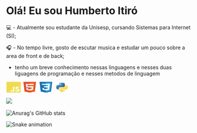 # Olá! Eu sou Humberto Itiró

 💻 - Atualmente sou estudante da Unisesp, cursando Sistemas para Internet (SI); 

🎧 - No tempo livre, gosto de escutar musica e estudar um pouco sobre a area de front e de back;
 - tenho um breve conhecimento nessas linguagens e nesses duas liguagens de programação e nesses metodos de linguagem
 
<div>
  <img align="center" alt="Beto-Js" height="30" width="40" src="https://raw.githubusercontent.com/devicons/devicon/master/icons/javascript/javascript-plain.svg">
  <img align="center" alt="Beto-HTML" height="30" width="40" src="https://raw.githubusercontent.com/devicons/devicon/master/icons/html5/html5-original.svg">
  <img align="center" alt="Beto-CSS" height="30" width="40" src="https://raw.githubusercontent.com/devicons/devicon/master/icons/css3/css3-original.svg">
  <img align="center" alt="Beto-Python" height="30" width="40" src="https://raw.githubusercontent.com/devicons/devicon/master/icons/python/python-original.svg">
</div>

<a href = "mailto:jessic4neves@gmail.com"><img src="https://img.shields.io/badge/-Gmail-%23333?style=for-the-badge&logo=gmail&logoColor=white" target="_blank"></a>

![Anurag's GitHub stats](https://github-readme-stats.vercel.app/api?username=humbertoitiro&show_icons=true&theme=radical)

![Snake animation](https://github.com/rafaballerini2/rafaballerini2/blob/output/github-contribution-grid-snake.svg)


